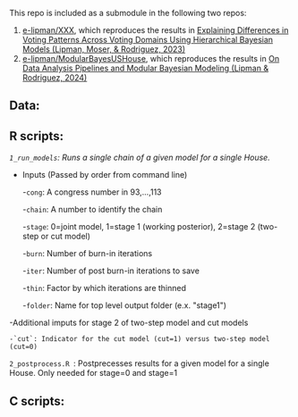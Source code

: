 This repo is included as a submodule in the following two repos:
1. [e-lipman/XXX](<https://github.com/e-lipman/XXX>), which reproduces the results in
[Explaining Differences in Voting Patterns Across Voting Domains Using Hierarchical Bayesian Models (Lipman, Moser, & Rodriguez, 2023)](<https://arxiv.org/abs/2312.15049>)
3. [e-lipman/ModularBayesUSHouse](<https://github.com/e-lipman/ModularBayesUSHouse>), which reproduces the results in
[On Data Analysis Pipelines and Modular Bayesian Modeling (Lipman & Rodriguez, 2024)](https://arxiv.org/abs/2402.04461)

## Data:

## R scripts:
*`1_run_models`: Runs a single chain of a given model for a single House.*

- Inputs (Passed by order from command line)

    -`cong`: A congress number in 93,...,113

    -`chain`: A number to identify the chain

    -`stage`: 0=joint model, 1=stage 1 (working posterior), 2=stage 2 (two-step or cut model)

    -`burn`: Number of burn-in iterations

    -`iter`: Number of post burn-in iterations to save

    -`thin`: Factor by which iterations are thinned

    -`folder`: Name for top level output folder (e.x. "stage1")

-Additional imputs for stage 2 of two-step model and cut models

    -`cut`: Indicator for the cut model (cut=1) versus two-step model (cut=0)

`2_postprocess.R `: Postprecesses results for a given model for a single House. Only needed for stage=0 and stage=1

## C scripts:
